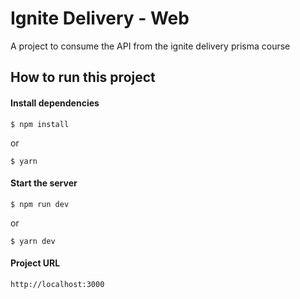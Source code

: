 # Ignite Delivery - Web

A project to consume the API from the ignite delivery prisma course

## How to run this project

#### Install dependencies

`$ npm install`

or

`$ yarn`

#### Start the server

`$ npm run dev`

or

`$ yarn dev`

#### Project URL

`http://localhost:3000`